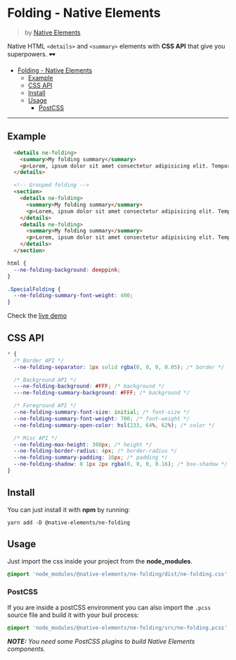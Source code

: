 # Folding - Native Elements
> by [Native Elements](https://github.com/equinusocio/native-elements)

Native HTML `<details>` and `<summary>` elements with **CSS API** that give you superpowers. 🕶

- [Folding - Native Elements](#folding---native-elements)
  - [Example](#example)
  - [CSS API](#css-api)
  - [Install](#install)
  - [Usage](#usage)
    - [PostCSS](#postcss)

---

## Example

```html
  <details ne-folding>
    <summary>My folding summary</summary>
    <p>Lorem, ipsum dolor sit amet consectetur adipisicing elit. Temporibus provident saepe deserunt veritatis? Totam, corrupti. Dolor quos, numquam totam quae ea enim maiores sequi et? Optio harum adipisci neque nemo.</p>
  </details>

  <!-- Grouped folding -->
  <section>
    <details ne-folding>
      <summary>My folding summary</summary>
      <p>Lorem, ipsum dolor sit amet consectetur adipisicing elit. Temporibus provident saepe deserunt veritatis? Totam, corrupti. Dolor quos, numquam totam quae ea enim maiores sequi et? Optio harum adipisci neque nemo.</p>
    </details>
    <details ne-folding>
      <summary>My folding summary</summary>
      <p>Lorem, ipsum dolor sit amet consectetur adipisicing elit. Temporibus provident saepe deserunt veritatis? Totam, corrupti. Dolor quos, numquam totam quae ea enim maiores sequi et? Optio harum adipisci neque nemo.</p>
    </details>
  </section>
```

```css
html {
  --ne-folding-background: deeppink;
}

.SpecialFolding {
  --ne-folding-summary-font-weight: 400;
}
```

Check the [live demo](https://ne-folding.stackblitz.io/)


## CSS API

```css
* {
  /* Border API */
  --ne-folding-separator: 1px solid rgba(0, 0, 0, 0.05); /* border */

  /* Background API */
  ---ne-folding-background: #FFF; /* background */
  ---ne-folding-summary-background: #FFF; /* background */

  /* Foreground API */
  --ne-folding-summary-font-size: initial; /* font-size */
  --ne-folding-summary-font-weight: 700; /* font-weight */
  --ne-folding-summary-open-color: hsl(233, 64%, 62%); /* color */

  /* Misc API */
  --ne-folding-max-height: 300px; /* height */
  --ne-folding-border-radius: 4px; /* border-radius */
  --ne-folding-summary-padding: 16px; /* padding */
  --ne-folding-shadow: 0 1px 2px rgba(0, 0, 0, 0.16); /* box-shadow */
}
```

## Install

You can just install it with **npm** by running:
```
yarn add -D @native-elements/ne-folding
```


## Usage
Just import the css inside your project from the **node_modules**.
```css
@import 'node_modules/@native-elements/ne-folding/dist/ne-folding.css';
```

### PostCSS
If you are inside a postCSS environment you can also import the `.pcss` source file and build it with your buil process:
```css
@import 'node_modules/@native-elements/ne-folding/src/ne-folding.pcss';
```

_**NOTE:** You need some PostCSS plugins to build Native Elements components._